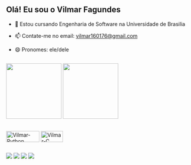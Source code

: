## Olá! Eu sou o Vilmar Fagundes

- 🌱 Estou cursando Engenharia de Software na Universidade de Brasilia
- 📫 Contate-me no email: vilmar160176@gmail.com
- 😄 Pronomes: ele/dele

  ##

<div> 
<picture>
  <source
    srcset="https://github-readme-stats.vercel.app/api?username=VilmarFagundes&show_icons=true&hide=contribs,prs&cache_seconds=86400&theme=midnight-purple"
    media="(prefers-color-scheme: midnight-purple)"
  />
  <source
    srcset="https://github-readme-stats.vercel.app/api?username=VilmarFagundes&hide=contribs,prs&cache_seconds=86400&theme=midnight-purple"
    media="(prefers-color-scheme: midnight-purple), (prefers-color-scheme: midnight-purple)"
  />
  <img height="150" src="https://github-readme-stats.vercel.app/api?username=VilmarFagundes&hide=contribs,prs&cache_seconds=86400&theme=midnight-purple" />
</picture>

  <picture>
  <source
    srcset="https://github-readme-stats.vercel.app/api/top-langs/?username=VilmarFagundes&show_icons=true&hide=contribs,prs&cache_seconds=86400&theme=midnight-purple"
    media="(prefers-color-scheme: midnight-purple)"
  />
  <source
    srcset="https://github-readme-stats.vercel.app/api/top-langs/?username=VilmarFagundes&show_icons=true&hide=contribs,prs&cache_seconds=86400&theme=midnight-purple"
    media="(prefers-color-scheme: midnight-purple), (prefers-color-scheme: midnight-purple)"
  />
  <img height="150" src="https://github-readme-stats.vercel.app/api/top-langs/?username=VilmarFagundes&show_icons=true&hide=contribs,prs&cache_seconds=86400&theme=midnight-purple" />
</picture>
</div>

##

<div>
  <img align="center" alt="Vilmar-Python" height="30" width="90" src="https://img.shields.io/badge/Python-14354C?style=for-the-badge&logo=python&logoColor=white">
  <img align="center" alt="Vilmar-C" height="30" width="60" src="https://img.shields.io/badge/C-00599C?style=for-the-badge&logo=c&logoColor=white">
</div>

##

<div>
  <a href="https://www.instagram.com/_.vilms._/" target="_blank"><img src="https://img.shields.io/badge/-Instagram-%23E4405F?style=for-the-badge&logo=instagram&logoColor=white" target="_blank"></a>
  <a href = "mailto:vilmar160176@gmail.com"><img src="https://img.shields.io/badge/-Gmail-%23333?style=for-the-badge&logo=gmail&logoColor=white" target="_blank"></a>
  <a href="https://www.linkedin.com/in/vilmar-jose-22043627b/" target="_blank"><img src="https://img.shields.io/badge/-LinkedIn-%230077B5?style=for-the-badge&logo=linkedin&logoColor=white" target="_blank"></a> 
  <a href="https://t.me/VilmarFagundes" target="_blank"><img src="https://img.shields.io/badge/Telegram-2CA5E0?style=for-the-badge&logo=telegram&logoColor=white" target="_blank"></a> 
</div>
